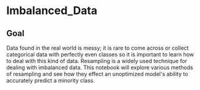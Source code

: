 # Imbalanced_Data

## Goal
Data found in the real world is messy; it is rare to come across or collect categorical data with perfectly even classes so it is important to learn how to deal with this kind of data. Resampling is a widely used technique for dealing with imbalanced data. This notebook will explore various methods of resampling and see how they effect an unoptimized model's ability to accurately predict a minority class. 

